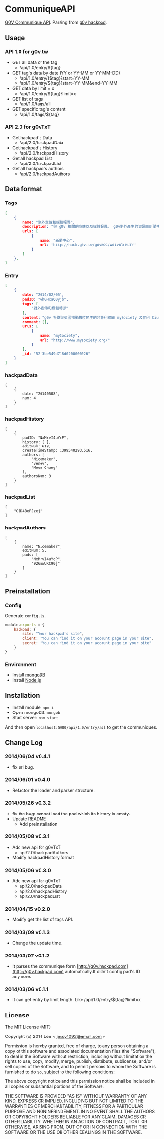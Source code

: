 CommuniqueAPI
=============

[G0V Communique API](http://g0v-communique-api.herokuapp.com/api/1.0/entry/all). Parsing from [g0v hackpad](https://g0v.hackpad.com/ep/group/yZ9JT9UlJf4).

## Usage

### API 1.0 for g0v.tw

- GET all data of the tag
    + /api/1.0/entry/${tag}
- GET tag's data by date (YY or YY-MM or YY-MM-DD)
    + /api/1.0/entry/{$tag}?start=YY-MM
    + /api/1.0/entry/${tag}?start=YY-MM&end=YY-MM
- GET data by limit = x
    + /api/1.0/entry/${tag}?limit=x
- GET list of tags
    + /api/1.0/tags/all
- GET specific tag's content
    + /api/1.0/tags/${tag}

### API 2.0 for g0vTxT

- Get hackpad's Data
    + /api/2.0/hackpadData
- Get hackpad's History
    + /api/2.0/hackpadHistory
- Get all hackpad List
    + /api/2.0/hackpadList
- Get all hackpad's authors
    + /api/2.0/hackpadAuthors

## Data format

### Tags
```tags.json
[
    {
        name: "對外宣傳和媒體報導",
        description: "與 g0v 相關的宣傳以及媒體報導。 g0v對外產生的資訊由新聞中心發佈。",
        urls: [
            {
                name: "新聞中心",
                url: "http://hack.g0v.tw/g0vMOC/w01v8lrMLTY"
            }
        ]
    },
]
```

### Entry
```data.json
[
    {
        date: "2014/02/05",
        padID: "6hGHxaQ0yjb",
        tags: [
            "對外宣傳和媒體報導"
        ],
        content: "g0v 社群與英國推動數位民主的非營利組織 mySociety 及智利 Ciudadano Inteligente 基金會進行 irc 聊天室群談（紀錄），介紹彼此專案與合作可能，共二十餘人參與。 ",
        comment: [],
        urls: [
            {
                name: "mySociety",
                url: "http://www.mysociety.org/"
            }
        ],
        _id: "52f3be549d718d0200000026"
    }
]
```

### hackpadData
```
[
    {
        date: "20140508",
        num: 4
    }
]
```

### hackpadHistory
```
[
    {
        padID: "NxMrvI4uYcP",
        history: [ ],
        editNum: 618,
        createTimeStamp: 1399540293.516,
        authors: [
            "Nicemaker",
            "venev",
            "Moon Chang"
        ],
        authorsNum: 3
    }
]
```

### hackpadList
```
[
    "O1D4BePJzej"
]
```

### hackpadAuthors
```
[
    {
        name: "Nicemaker",
        editNum: 5,
        pads: [
            "NxMrvI4uYcP",
            "926nwUKC90j"
        ]
    }
]
```
## Preinstallation

### Config

Generate `config.js`.

```config.js
module.exports = {
    hackpad: {
        site: "Your hackpad's site",
        client: "You can find it on your account page in your site",
        secret: "You can find it on your account page in your site"
    }
}
```

### Environment

- Install [mongoDB](http://www.mongodb.org/)
- Install [Node.js](http://nodejs.org/)

## Installation

- Install module: `npm i`
- Open mongoDB:   `mongob`
- Start server:   `npm start`

And then open `localhost:5000/api/1.0/entry/all` to get the communiques.

## Change Log

### 2014/06/04 v0.4.1
- fix url bug.

### 2014/06/01 v0.4.0
- Refactor the loader and parser structure.

### 2014/05/26 v0.3.2
- fix the bug: cannot load the pad which its history is empty.
- Update README
    + Add preinstallation

### 2014/05/08 v0.3.1
- Add new api for g0vTxT
    + api/2.0/hackpadAuthors
- Modify hackpadHistory format

### 2014/05/06 v0.3.0
- Add new api for g0vTxT
    + api/2.0/hackpadData
    + api/2.0/hackpadHistory
    + api/2.0/hackpadList

### 2014/04/15 v0.2.0
- Modify get the list of tags API.

### 2014/03/09 v0.1.3
- Change the update time.

### 2014/03/07 v0.1.2
- It parses the communique form [http://g0v.hackpad.com](http://g0v.hackpad.com) automatically.It didn't config pad's ID anymore.

### 2014/03/06 v0.1.1
- It can get entry by limit length. Like /api/1.0/entry/${tag}?limit=x


## License

The MIT License (MIT)

Copyright (c) 2014 Lee  < jessy1092@gmail.com >

Permission is hereby granted, free of charge, to any person obtaining a copy of
this software and associated documentation files (the "Software"), to deal in
the Software without restriction, including without limitation the rights to
use, copy, modify, merge, publish, distribute, sublicense, and/or sell copies of
the Software, and to permit persons to whom the Software is furnished to do so,
subject to the following conditions:

The above copyright notice and this permission notice shall be included in all
copies or substantial portions of the Software.

THE SOFTWARE IS PROVIDED "AS IS", WITHOUT WARRANTY OF ANY KIND, EXPRESS OR
IMPLIED, INCLUDING BUT NOT LIMITED TO THE WARRANTIES OF MERCHANTABILITY, FITNESS
FOR A PARTICULAR PURPOSE AND NONINFRINGEMENT. IN NO EVENT SHALL THE AUTHORS OR
COPYRIGHT HOLDERS BE LIABLE FOR ANY CLAIM, DAMAGES OR OTHER LIABILITY, WHETHER
IN AN ACTION OF CONTRACT, TORT OR OTHERWISE, ARISING FROM, OUT OF OR IN
CONNECTION WITH THE SOFTWARE OR THE USE OR OTHER DEALINGS IN THE SOFTWARE.
